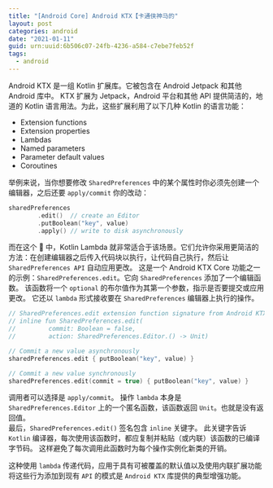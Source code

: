 ```yaml
---
title: "[Android Core] Android KTX【卡通侠神马的"
layout: post
categories: android
date: "2021-01-11"
guid: urn:uuid:6b506c07-24fb-4236-a584-c7ebe7feb52f
tags:
  - android
---
```


Android KTX 是一组 Kotlin 扩展库。它被包含在 Android Jetpack 和其他 Android 库中。 KTX 扩展为 Jetpack，Android 平台和其他 API 提供简洁的，地道的 Kotlin 
语言用法。为此，这些扩展利用了以下几种 Kotlin 的语言功能：  
* Extension functions
* Extension properties
* Lambdas
* Named parameters
* Parameter default values
* Coroutines 

举例来说，当你想要修改 `SharedPreferences` 中的某个属性时你必须先创建一个编辑器，之后还要 `apply/commit` 你的改动：  

```kotlin
sharedPreferences
        .edit()  // create an Editor
        .putBoolean("key", value)
        .apply() // write to disk asynchronously
```

而在这个 🌰 中，Kotlin Lambda 就非常适合于该场景。它们允许你采用更简洁的方法：在创建编辑器之后传入代码块以执行，让代码自己执行，然后让 `SharedPreferences API` 自动应用更改。
这是一个 Android KTX Core 功能之一的示例：`SharedPreferences.edit`。它向 `SharedPreferences` 添加了一个编辑函数。 该函数将一个 `optional` 的布尔值作为其第一个参数，指示是否要提交或应用更改。 
它还以 `lambda` 形式接收要在 `SharedPreferences` 编辑器上执行的操作。  

```kotlin
// SharedPreferences.edit extension function signature from Android KTX - Core
// inline fun SharedPreferences.edit(
//         commit: Boolean = false,
//         action: SharedPreferences.Editor.() -> Unit)

// Commit a new value asynchronously
sharedPreferences.edit { putBoolean("key", value) }

// Commit a new value synchronously
sharedPreferences.edit(commit = true) { putBoolean("key", value) }
```

调用者可以选择是 `apply/commit`。 操作 `lambda` 本身是 `SharedPreferences.Editor` 上的一个匿名函数，该函数返回 `Unit`。也就是没有返回值。  
最后，`SharedPreferences.edit()` 签名包含 `inline` 关键字。 此关键字告诉 `Kotlin` 编译器，每次使用该函数时，都应复制并粘贴（或内联）该函数的已编译字节码。 这样避免了每次调用此函数时为每个操作实例化新类的开销。

这种使用 `lambda` 传递代码，应用于具有可被覆盖的默认值以及使用内联扩展功能将这些行为添加到现有 `API` 的模式是 `Android KTX` 库提供的典型增强功能。
